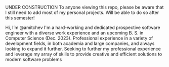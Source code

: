 UNDER CONSTRUCTION
To anyone viewing this repo, please be aware that I still need to add most of my personal projects. 
Will be able to do so after this semester!
 
 Hi, I’m @amitchev
I'm a hard-working and dedicated prospective software engineer with a diverse work experience and an upcoming B. S. in Computer Science (Dec. 2023). Professional experience in a variety of development fields, in both academia and large companies, and always looking to expand it further. Seeking to further my professional experience and leverage my array of skills to provide creative and efficient solutions to modern software problems

<!---
amitchev/amitchev is a ✨ special ✨ repository because its `README.md` (this file) appears on your GitHub profile.
You can click the Preview link to take a look at your changes.
--->
